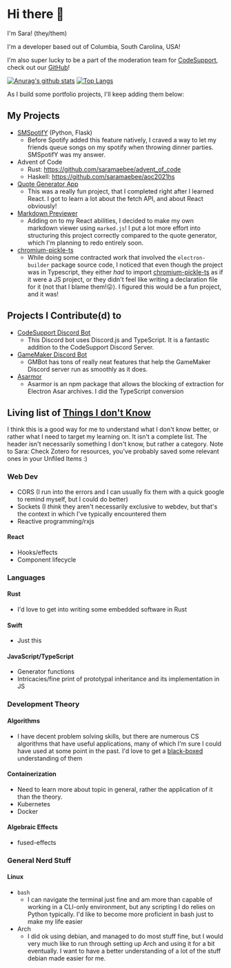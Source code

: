 # Hi there 👋

I'm Sara! (they/them)

I'm a developer based out of Columbia, South Carolina, USA! 

I'm also super lucky to be a part of the moderation team for [CodeSupport](https://codesupport.dev/), check out our [GitHub](https://github.com/codesupport)!

[![Anurag's github stats](https://github-readme-stats.vercel.app/api?username=saramaebee)](https://github.com/anuraghazra/github-readme-stats)
[![Top Langs](https://github-readme-stats.vercel.app/api/top-langs/?username=saramaebee&layout=compact)](https://github.com/anuraghazra/github-readme-stats)

As I build some portfolio projects, I'll keep adding them below:

## My Projects

- [SMSpotifY](https://github.com/SMSpotifY/SMSpotifY) (Python, Flask)
  - Before Spotify added this feature natively, I craved a way to let my friends queue songs on my spotify when throwing dinner parties. SMSpotifY was my answer.
- Advent of Code
  - Rust: https://github.com/saramaebee/advent_of_code
  - Haskell: https://github.com/saramaebee/aoc2021hs
- [Quote Generator App](https://quotes.saratonin.dev/)
  - This was a really fun project, that I completed right after I learned React. I got to learn a lot about the fetch API, and about React obviously!
- [Markdown Previewer](https://markdown.saratonin.dev/)
  - Adding on to my React abilities, I decided to make my own markdown viewer using `marked.js`! I put a lot more effort into structuring this project correctly compared to the quote generator, which I'm planning to redo entirely soon.
- [chromium-pickle-ts](https://github.com/saramaebee/chromium-pickle-ts)
  - While doing some contracted work that involved the `electron-builder` package source code, I noticed that even though the project was in Typescript, they either _had_ to import [chromium-pickle-ts](https://github.com/electron/node-chromium-pickle-js/) as if it were a JS project, or they didn't feel like writing a declaration file for it (not that I blame them!😛). I figured this would be a fun project, and it was!

## Projects I Contribute(d) to

- [CodeSupport Discord Bot](https://github.com/codesupport/discord-bot)
  - This Discord bot uses Discord.js and TypeScript. It is a fantastic addition to the CodeSupport Discord Server.
- [GameMaker Discord Bot](https://christopherwk210.github.io/gm-bot/#/)
  - GMBot has tons of really neat features that help the GameMaker Discord server run as smoothly as it does.
- [Asarmor](https://github.com/sleeyax/asarmor/)
  - Asarmor is an npm package that allows the blocking of extraction for Electron Asar archives. I did the TypeScript conversion

## Living list of [Things I don't Know](https://overreacted.io/things-i-dont-know-as-of-2018/)

I think this is a good way for me to understand what I don't know better, or rather what I need to target my learning on. It isn't a complete list. The header isn't necessarily something I don't know, but rather a category. Note to Sara: Check Zotero for resources, you've probably saved some relevant ones in your Unfiled Items :) 

### Web Dev
- CORS (I run into the errors and I can usually fix them with a quick google to remind myself, but I could do better)
- Sockets (I _think_ they aren't necessarily exclusive to webdev, but that's the context in which I've typically encountered them
- Reactive programming/rxjs

#### React 
- Hooks/effects
- Component lifecycle

### Languages

#### Rust
- I'd love to get into writing some embedded software in Rust

#### Swift
- Just this

#### JavaScript/TypeScript
- Generator functions
- Intricacies/fine print of prototypal inheritance and its implementation in JS

### Development Theory

#### Algorithms
- I have decent problem solving skills, but there are numerous CS algorithms that have useful applications, many of which I'm sure I could have used at some point in the past. I'd love to get a [black-boxed](https://www.youtube.com/watch?v=RDzsrmMl48I) understanding of them

#### Containerization
- Need to learn more about topic in general, rather the application of it than the theory.
- Kubernetes
- Docker

#### Algebraic Effects
- fused-effects

### General Nerd Stuff

#### Linux
- `bash`
  - I can navigate the terminal just fine and am more than capable of working in a CLI-only environment, but any scripting I do relies on Python typically. I'd like to become more proficient in bash just to make my life easier
- Arch
  - I did ok using debian, and managed to do most stuff fine, but I would very much like to run through setting up Arch and using it for a bit eventually. I want to have a better understanding of a lot of the stuff debian made easier for me.
